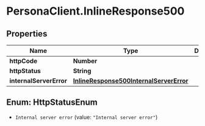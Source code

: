 # PersonaClient.InlineResponse500

## Properties
Name | Type | Description | Notes
------------ | ------------- | ------------- | -------------
**httpCode** | **Number** |  | [optional] 
**httpStatus** | **String** |  | [optional] 
**internalServerError** | [**InlineResponse500InternalServerError**](InlineResponse500InternalServerError.md) |  | [optional] 


<a name="HttpStatusEnum"></a>
## Enum: HttpStatusEnum


* `Internal server error` (value: `"Internal server error"`)




